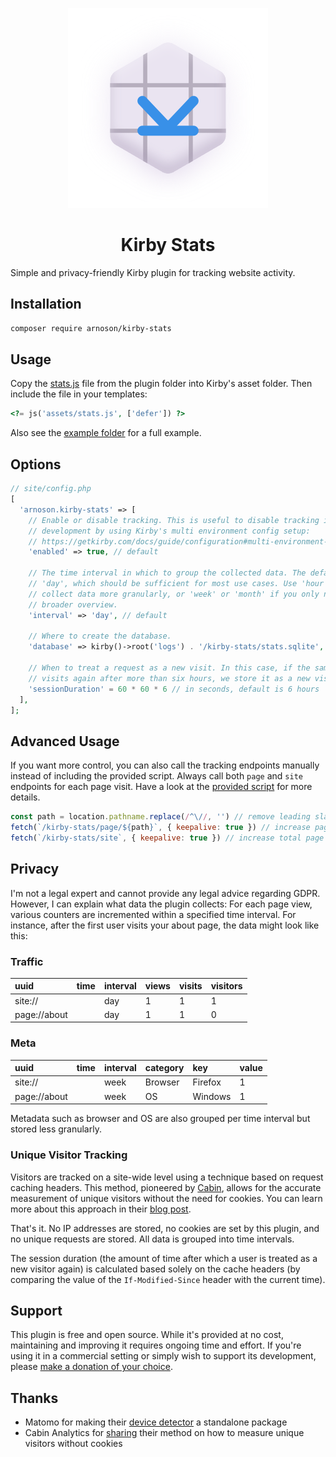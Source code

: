 <p align="center">
  <picture>
      <source media="(prefers-color-scheme: dark)" srcset="./.github/logo-dark.svg">
      <img src="./.github/logo-light.svg" alt="" />
  </picture>
</p>

<h1 align="center">Kirby Stats</h1>

Simple and privacy-friendly Kirby plugin for tracking website activity.

## Installation

```sh
composer require arnoson/kirby-stats
```

## Usage

Copy the [stats.js](https://github.com/arnoson/kirby-stats/tree/main/stats.js) file from the plugin folder into Kirby's asset folder. Then include the file in your templates:

```php
<?= js('assets/stats.js', ['defer']) ?>
```

Also see the [example folder](https://github.com/arnoson/kirby-stats/tree/main/example) for a full example.

## Options

```php
// site/config.php
[
  'arnoson.kirby-stats' => [
    // Enable or disable tracking. This is useful to disable tracking in local
    // development by using Kirby's multi environment config setup:
    // https://getkirby.com/docs/guide/configuration#multi-environment-setup
    'enabled' => true, // default

    // The time interval in which to group the collected data. The default is
    // 'day', which should be sufficient for most use cases. Use 'hour' to
    // collect data more granularly, or 'week' or 'month' if you only need a
    // broader overview.
    'interval' => 'day', // default

    // Where to create the database.
    'database' => kirby()->root('logs') . '/kirby-stats/stats.sqlite', // default

    // When to treat a request as a new visit. In this case, if the same user
    // visits again after more than six hours, we store it as a new visit.
    'sessionDuration' = 60 * 60 * 6 // in seconds, default is 6 hours
  ],
];
```

## Advanced Usage

If you want more control, you can also call the tracking endpoints manually instead of including the provided script. Always call both `page` and `site` endpoints for each page visit. Have a look at the [provided script](https://github.com/arnoson/kirby-stats/tree/main/src/stats.ts) for more details.

```js
const path = location.pathname.replace(/^\//, '') // remove leading slash
fetch(`/kirby-stats/page/${path}`, { keepalive: true }) // increase page counters
fetch(`/kirby-stats/site`, { keepalive: true }) // increase total page counters and unique visitors
```

## Privacy

I'm not a legal expert and cannot provide any legal advice regarding GDPR. However, I can explain what data the plugin collects: For each page view, various counters are incremented within a specified time interval. For instance, after the first user visits your about page, the data might look like this:

### Traffic

| uuid         | time       | interval | views | visits | visitors |
| :----------- | :--------- | :------- | :---- | :----- | :------- |
| site://      | <this day> | day      | 1     | 1      | 1        |
| page://about | <this day> | day      | 1     | 1      | 0        |

### Meta

| uuid         | time        | interval | category | key     | value |
| :----------- | :---------- | :------- | :------- | :------ | :---- |
| site://      | <this week> | week     | Browser  | Firefox | 1     |
| page://about | <this week> | week     | OS       | Windows | 1     |

Metadata such as browser and OS are also grouped per time interval but stored less granularly.

### Unique Visitor Tracking

Visitors are tracked on a site-wide level using a technique based on request caching headers. This method, pioneered by [Cabin](https://withcabin.com/), allows for the accurate measurement of unique visitors without the need for cookies. You can learn more about this approach in their [blog post](https://withcabin.com/blog/how-cabin-measures-unique-visitors-without-cookies).

That's it. No IP addresses are stored, no cookies are set by this plugin, and no unique requests are stored. All data is grouped into time intervals.

The session duration (the amount of time after which a user is treated as a new visitor again) is calculated based solely on the cache headers (by comparing the value of the `If-Modified-Since` header with the current time).

## Support

This plugin is free and open source. While it's provided at no cost, maintaining and improving it requires ongoing time and effort. If you're using it in a commercial setting or simply wish to support its development, please [make a donation of your choice](https://www.paypal.com/paypalme/arnoson).

## Thanks

- Matomo for making their [device detector](https://github.com/matomo-org/device-detector) a standalone package
- Cabin Analytics for [sharing](https://withcabin.com/blog/how-cabin-measures-unique-visitors-without-cookies) their method on how to measure unique visitors without cookies
